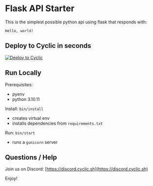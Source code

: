 # Flask API Starter

This is the simplest possible python api using flask that responds with: 
```
Hello, world!
```

## Deploy to Cyclic in seconds 

[![Deploy to Cyclic](https://deploy.cyclic.app/button.svg)](https://deploy.cyclic.app/)


## Run Locally

Prerequisites:
- pyenv
- python 3.10.11

Install: `bin/install`
- creates virtual env
- installs dependencies from `requirements.txt`

Run: `bin/start`
- runs a `gunicorn` server


## Questions / Help

Join us on Discord: [https://discord.cyclic.sh](https://discord.cyclic.sh)

Enjoy!
